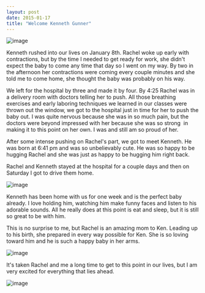 ```yaml
---
layout: post
date: 2015-01-17
title: "Welcome Kenneth Gunner"
---
```

<p><span><img alt="image" src="/images/882d836015fefda7922ef9f83f0448117649801802baa83251ef85e0eb97c777.jpg" /></span></p>
<p><span>Kenneth rushed into our lives on January 8th. Rachel woke up early with contractions, but by the time I needed to get ready for work, she didn't expect the baby to come any time that day so I went on my way. By two in the afternoon her contractions were coming every couple minutes and she told me to come home, she thought the baby was probably on his way.</span></p>
<p>We left for the hospital by three and made it by four. By 4:25 Rachel was in a delivery room with doctors telling her to push. All those breathing exercises and early laboring techniques we learned in our classes were thrown out the window, we got to the hospital just in time for her to push the baby out. I was quite nervous because she was in so much pain, but the doctors were beyond impressed with her because she was so strong &nbsp;in making it to this point on her own. I was and still am so proud of her.</p>
<p>After some intense pushing on Rachel's part, we got to meet Kenneth. He was born at 6:41 pm and was so unbelievably cute. He was so happy to be hugging Rachel and she was just as happy to be hugging him right back.</p>
<p>Rachel and Kenneth stayed at the hospital for a couple days and then on Saturday I got to drive them home.</p>
<p><img alt="image" src="/images/925b559976799bc79dfb8e790cfd7cd198d514b103216c45aa328ea8b709e37f.jpg" /></p>
<p><span>Kenneth has been home with us for one week and is the perfect baby already. I love holding him, watching him make funny faces and listen to his adorable sounds. All he really does at this point is eat and sleep, but it is still so great to be with him.</span></p>
<p><span>This is no surprise to me, but Rachel is an amazing mom to Ken. Leading up to his birth, she prepared in every way possible for Ken. She is so loving toward him and he is such a happy baby in her arms.&nbsp;</span></p>
<p><img alt="image" src="/images/ed6eb4dacbb55201c03a93042bf6e8710ea070efb29e99dec305b92b1a0c1dea.jpg" /></p>
<p></p>
<p><span>It's taken Rachel and me a long time to get to this point in our lives, but I am very excited for everything that lies ahead.</span></p>
<p><span><img alt="image" src="/images/bb21cfd20b80cce2b74170fb29bf0ffb1ebadd30e723dc42377b81dcfa7343ce.jpg" /></span></p>